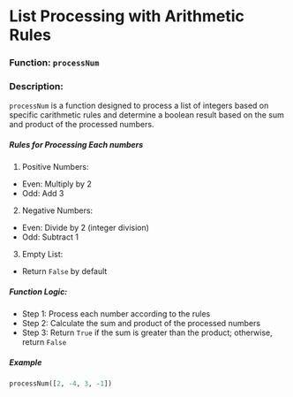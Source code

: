 # List Processing with Arithmetic Rules

### Function: `processNum`

### Description:
`processNum` is a function designed to process a list of integers based on specific carithmetic rules and determine a boolean result based on the sum and product of the processed numbers.

##### Rules for Processing Each numbers
1. Positive Numbers:
- Even: Multiply by 2
- Odd: Add 3

2. Negative Numbers:
- Even: Divide by 2 (integer division)
- Odd: Subtract 1

3. Empty List:
- Return `False` by default

##### Function Logic:
- Step 1: Process each number according to the rules
- Step 2: Calculate the sum and product of the processed numbers
- Step 3: Return `True` if the sum is greater than the product; otherwise, return `False`

##### Example
```hs
processNum([2, -4, 3, -1])
```


